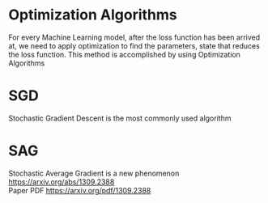 # Optimization Algorithms
For every Machine Learning model, after the loss function has been arrived at, we need to apply optimization to find the parameters, state that reduces the loss function. This method is accomplished by using Optimization Algorithms

# SGD
Stochastic Gradient Descent is the most commonly used algorithm

# SAG
Stochastic Average Gradient is a new phenomenon </br>
https://arxiv.org/abs/1309.2388 </br>
Paper PDF https://arxiv.org/pdf/1309.2388


